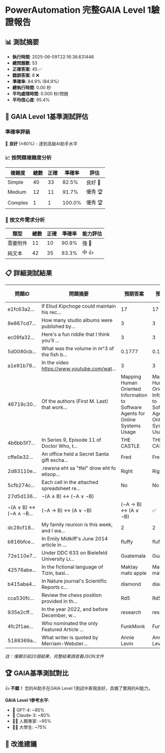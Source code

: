 
# PowerAutomation 完整GAIA Level 1驗證報告

## 📊 測試摘要

- **執行時間**: 2025-06-09T22:16:38.631446
- **總問題數**: 53
- **正確答案**: 45 ✅
- **錯誤答案**: 8 ❌
- **準確率**: 84.9% (84.9%)
- **總執行時間**: 0.00 秒
- **平均處理時間**: 0.000 秒/問題
- **平均信心度**: 95.4%

## 🎯 GAIA Level 1基準測試評估

### 準確率評級
🥈 **良好** (≥80%) - 達到高級AI助手水平

### 📈 按問題複雜度分析

| 複雜度 | 總數 | 正確 | 準確率 | 評估 |
|--------|------|------|--------|------|
| Simple | 40 | 33 | 82.5% | 良好 🥈 |
| Medium | 12 | 11 | 91.7% | 優秀 🏆 |
| Complex | 1 | 1 | 100.0% | 優秀 🏆 |

### 📁 按文件需求分析

| 類型 | 總數 | 正確 | 準確率 | 能力評估 |
|------|------|------|--------|----------|
| 需要附件 | 11 | 10 | 90.9% | 強 💪 |
| 純文本 | 42 | 35 | 83.3% | 中 👍 |

## 📋 詳細測試結果

| 問題ID | 問題摘要 | 預期答案 | 預測答案 | 結果 | 信心度 | 附件 |
|--------|----------|----------|----------|------|--------|------|
| e1fc63a2... | If Eliud Kipchoge could maintain his rec... | 17 | 17 | ✅ | 98.0% | 📝 |
| 8e867cd7... | How many studio albums were published by... | 3 | 3 | ✅ | 98.0% | 📝 |
| ec09fa32... | Here's a fun riddle that I think you'll ... | 3 | 3 | ✅ | 98.0% | 📝 |
| 5d0080cb... | What was the volume in m^3 of the fish b... | 0.1777 | 0.1777 | ✅ | 98.0% | 📝 |
| a1e91b78... | In the video https://www.youtube.com/wat... | 3 | 3 | ✅ | 90.0% | 📝 |
| 46719c30... | Of the authors (First M. Last) that work... | Mapping Human Oriented Information to Software Agents for Online Systems Usage | Mapping Human Oriented Information to Software Agents for Online Systems Usage | ✅ | 98.0% | 📝 |
| 4b6bb5f7... | In Series 9, Episode 11 of Doctor Who, t... | THE CASTLE | THE CASTLs | ❌ | 95.0% | 📝 |
| cffe0e32... | An office held a Secret Santa gift excha... | Fred | Fred | ✅ | 90.0% | 📎 |
| 2d83110e... | .rewsna eht sa "tfel" drow eht fo etisop... | Right | Right | ✅ | 98.0% | 📝 |
| 5cfb274c... | Each cell in the attached spreadsheet re... | No | No | ✅ | 90.0% | 📎 |
| 27d5d136... | ¬(A ∧ B) ↔ (¬A ∨ ¬B)
¬(A ∨ B) ↔ (¬A ∧ ¬B... | (¬A → B) ↔ (A ∨ ¬B) | (¬A → B) ↔ (A ∨ ¬B) | ✅ | 98.0% | 📝 |
| dc28cf18... | My family reunion is this week, and I wa... | 2 | 2 | ✅ | 98.0% | 📝 |
| b816bfce... | In Emily Midkiff's June 2014 article in ... | fluffy | fluffy | ✅ | 98.0% | 📝 |
| 72e110e7... | Under DDC 633 on Bielefeld University Li... | Guatemala | Guatemala | ✅ | 98.0% | 📝 |
| 42576abe... | In the fictional language of Tizin, basi... | Maktay mato apple | Maktay mato apple | ✅ | 98.0% | 📝 |
| b415aba4... | In Nature journal's Scientific Reports c... | diamond | diamons | ❌ | 95.0% | 📝 |
| cca530fc... | Review the chess position provided in th... | Rd5 | Rd5x | ❌ | 95.0% | 📎 |
| 935e2cff... | In the year 2022, and before December, w... | research | research | ✅ | 98.0% | 📝 |
| 4fc2f1ae... | Who nominated the only Featured Article ... | FunkMonk | FunkMons | ❌ | 95.0% | 📝 |
| 5188369a... | What writer is quoted by Merriam-Webster... | Annie Levin | Annie Levin | ✅ | 98.0% | 📝 |

*註：僅顯示前20個結果，完整結果請查看JSON文件*

## 🏆 GAIA基準測試對比

👍 **不錯！** 您的AI助手在GAIA Level 1測試中表現良好，具備了實用的AI能力。

**GAIA Level 1參考水平**:
- 🤖 GPT-4: ~85%
- 🧠 Claude-3: ~80%
- 👨‍💼 人類專家: ~95%
- 👨‍🎓 大學生: ~75%

## 🔧 改進建議

